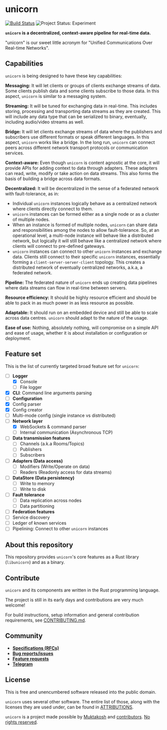 # unicorn

[![Build Status](https://travis-ci.org/muktakosh/unicorn.svg?branch=master)](https://travis-ci.org/muktakosh/unicorn)  ![Project Status: Experiment](https://img.shields.io/badge/status-experiment-red.svg)

**`unicorn` is a decentralized, context-aware pipeline for real-time data.**

"unicorn" is our sweet little acronym for "Unified Communications Over
Real-time Networks".

## Capabilities

`unicorn` is being designed to have these key capabilities:

**Messaging:** It will let clients or groups of clients exchange
streams of data. Some clients publish data and some clients subscribe
to those data. In this aspect, `unicorn` is similar to a messaging
system.

**Streaming:** It will be tuned for exchanging data in real-time. This
includes storing, processing and transporting data streams as they are
created. This will include any data type that can be serialized to
binary, eventually, including audio/video streams as well.

**Bridge:** It will let clients exchange streams of data where the
publishers and subscribers use different formats or speak different
languages. In this aspect, `unicorn` works like a bridge. In the long
run, `unicorn` can connect peers across different network transport
protocols or communication services.

**Context-aware:** Even though `unicorn` is content agnostic at the
core, it will provide APIs for adding context to data through
adapters. These adapters can read, write, modify or take action on
data streams. This also forms the basis of building a bridge across
data formats.

**Decentralized:** It will be decentralized in the sense of a
federated network with fault-tolerance, as in:

- Individual `unicorn` instances logically behave as a centralized
  network where clients directly connect to them.
- `unicorn` instances can be formed either as a single node or as a
  cluster of multiple nodes.
- When an instance is formed of multiple nodes, `unicorn` can share
  data and responsibilities among the nodes to allow
  fault-tolerance. So, at an operational level, a multi-node instance
  will behave like a distributed network, but logically it will still
  behave like a centralized network where clients will connect to
  pre-defined gateways.
- `unicorn` instances can connect to other `unicorn` instances and
  exchange data. Clients still connect to their specific `unicorn`
  instances, essentially forming a `client-server-server-client`
  topology. This creates a distributed network of eventually
  centralized networks, a.k.a, a federated network.

**Pipeline:** The federated nature of `unicorn` ends up creating data
pipelines where data streams can flow in real-time between servers.

**Resource efficiency:** It should be highly resource efficient and
should be able to pack in as much power in as less resource as
possible.

**Adaptable:** It should run on an embedded device and still be able
to scale across data centres. `unicorn` should adapt to the nature of
the usage.

**Ease of use:** Nothing, absolutely nothing, will compromise on a
simple API and ease of usage, whether it is about installation or
configuration or deployment.

## Feature set

This is the list of currently targeted broad feature set for `unicorn`:

- [ ] **Logger**
  - [x] Console
  - [ ] File logger
- [x] **CLI**: Command line arguments parsing
- [ ] **Configuration**
 - [x] Config parser
 - [x] Config creator
 - [ ] Multi-mode config (single instance vs distributed)
- [ ] **Network layer**
  - [x] WebSockets & command parser
  - [ ] Internal communication (Asynchronous TCP)
- [ ] **Data transmission features**
  - [ ] Channels (a.k.a Rooms/Topics)
  - [ ] Publishers
  - [ ] Subscribers
- [ ] **Adapters (Data access)**
  - [ ] Modifiers (Write/Operate on data)
  - [ ] Readers (Readonly access for data streams)
- [ ] **DataStore (Data persistency)**
  - [ ] Write to memory
  - [ ] Write to disk
- [ ] **Fault tolerance**
  - [ ] Data replication across nodes
  - [ ] Data partitioning
- [ ] **Federation features**
 - [ ] Service discovery
 - [ ] Ledger of known services
 - [ ] Pipelining: Connect to other `unicorn` instances

## About this repository

This repository provides `unicorn`'s core features as a Rust library
(`libunicorn`) and as a binary.

## Contribute

`unicorn` and its components are written in the Rust programming language.

The project is still in its early days and contributions are very much
welcome!

For build instructions, setup information and general contribution
requirements, see [CONTRIBUTING.md](CONTRIBUTING.md).

## Community

- [**Specifications (RFCs)**](https://github.com/muktakosh/unicorn/labels/rfc)
- [**Bug reports/issues**](https://github.com/muktakosh/unicorn/issues)
- [**Feature requests**](https://github.com/muktakosh/unicorn/labels/feature-request)
- [**Telegram**](https://telegram.me/mk_unicorn)

## License

This is free and unencumbered software released into the public
domain.

`unicorn` uses several other software. The entire list of those, along
with the licenses they are used under, can be found in
[ATTRIBUTIONS](ATTRIBUTIONS).

`unicorn` is a project made possible by
[Muktakosh](https://muktakosh.org) and
[contributors](CREDITS). [No rights reserved](LICENSE).
